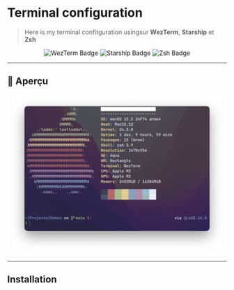 # Terminal configuration 

> Here is my terminal confitguration usingsur **WezTerm**, **Starship** et **Zsh**

<p align="center">
  <img src="https://img.shields.io/badge/Terminal-WezTerm-orange?logo=windows-terminal&logoColor=white" alt="WezTerm Badge"/>
  <img src="https://img.shields.io/badge/Prompt-Starship-blueviolet?logo=starship&logoColor=white" alt="Starship Badge"/>
  <img src="https://img.shields.io/badge/Shell-Zsh-89e051?logo=gnu-bash&logoColor=white" alt="Zsh Badge"/>
</p>

---

## 🚀 Aperçu

<p align="center">
  <img src="/assets/screenshot.png" alt="screenshot du terminal" width="800"/>
</p>

---

## Installation

